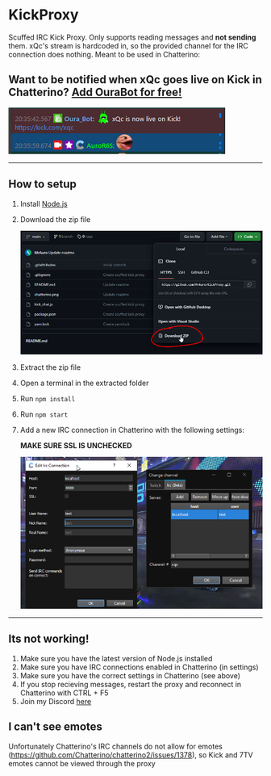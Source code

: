 # KickProxy

Scuffed IRC Kick Proxy. Only supports reading messages and **not sending** them. xQc's stream is hardcoded in,
so the provided channel for the IRC connection does nothing. Meant to be used in Chatterino:

## Want to be notified when xQc goes live on Kick in Chatterino? [Add OuraBot for free!](https://ourabot.com)

![ourabot](bot.png)

---

## How to setup

1. Install [Node.js](https://nodejs.org/en/download/)
2. Download the zip file

   ![image](download.png)

3. Extract the zip file
4. Open a terminal in the extracted folder
5. Run `npm install`
6. Run `npm start`
7. Add a new IRC connection in Chatterino with the following settings:

   **MAKE SURE SSL IS UNCHECKED**

   ![image](chatterino.png)

---

## Its not working!

1. Make sure you have the latest version of Node.js installed
2. Make sure you have IRC connections enabled in Chatterino (in settings)
3. Make sure you have the correct settings in Chatterino (see above)
4. If you stop recieving messages, restart the proxy and reconnect in Chatterino with CTRL + F5
5. Join my Discord [here](https://discord.gg/ZHqpuszdaM)

## I can't see emotes

Unfortunately Chatterino's IRC channels do not allow for emotes (https://github.com/Chatterino/chatterino2/issues/1378), so Kick and 7TV emotes cannot be  viewed through the proxy

